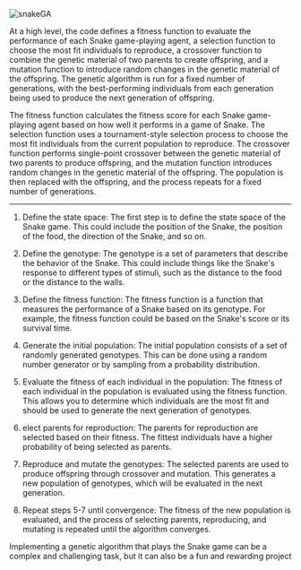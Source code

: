 ![snakeGA](insert-image-address-here)


At a high level, the code defines a fitness function to evaluate the performance of each Snake game-playing agent, a selection function to choose the most fit individuals to reproduce, a crossover function to combine the genetic material of two parents to create offspring, and a mutation function to introduce random changes in the genetic material of the offspring. The genetic algorithm is run for a fixed number of generations, with the best-performing individuals from each generation being used to produce the next generation of offspring.

The fitness function calculates the fitness score for each Snake game-playing agent based on how well it performs in a game of Snake. The selection function uses a tournament-style selection process to choose the most fit individuals from the current population to reproduce. The crossover function performs single-point crossover between the genetic material of two parents to produce offspring, and the mutation function introduces random changes in the genetic material of the offspring. The population is then replaced with the offspring, and the process repeats for a fixed number of generations.

----

1. Define the state space: The first step is to define the state space of the Snake game. This could include the position of the Snake, the position of the food, the direction of the Snake, and so on.

2. Define the genotype: The genotype is a set of parameters that describe the behavior of the Snake. This could include things like the Snake's response to different types of stimuli, such as the distance to the food or the distance to the walls.

3. Define the fitness function: The fitness function is a function that measures the performance of a Snake based on its genotype. For example, the fitness function could be based on the Snake's score or its survival time.

4. Generate the initial population: The initial population consists of a set of randomly generated genotypes. This can be done using a random number generator or by sampling from a probability distribution.

5. Evaluate the fitness of each individual in the population: The fitness of each individual in the population is evaluated using the fitness function. This allows you to determine which individuals are the most fit and should be used to generate the next generation of genotypes.

6. elect parents for reproduction: The parents for reproduction are selected based on their fitness. The fittest individuals have a higher probability of being selected as parents.

7. Reproduce and mutate the genotypes: The selected parents are used to produce offspring through crossover and mutation. This generates a new population of genotypes, which will be evaluated in the next generation.

8. Repeat steps 5-7 until convergence: The fitness of the new population is evaluated, and the process of selecting parents, reproducing, and mutating is repeated until the algorithm converges.

Implementing a genetic algorithm that plays the Snake game can be a complex and challenging task, but it can also be a fun and rewarding project 
